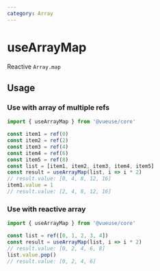 ```yaml
---
category: Array
---
```


# useArrayMap

Reactive `Array.map`

## Usage

### Use with array of multiple refs

```js
import { useArrayMap } from '@vueuse/core'

const item1 = ref(0)
const item2 = ref(2)
const item3 = ref(4)
const item4 = ref(6)
const item5 = ref(8)
const list = [item1, item2, item3, item4, item5]
const result = useArrayMap(list, i => i * 2)
// result.value: [0, 4, 8, 12, 16]
item1.value = 1
// result.value: [2, 4, 8, 12, 16]
```

### Use with reactive array

```js
import { useArrayMap } from '@vueuse/core'

const list = ref([0, 1, 2, 3, 4])
const result = useArrayMap(list, i => i * 2)
// result.value: [0, 2, 4, 6, 8]
list.value.pop()
// result.value: [0, 2, 4, 6]
```
